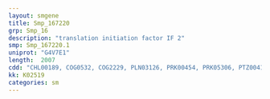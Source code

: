 ```yaml
---
layout: smgene
title: Smp_167220
grp: Smp_16
description: "translation initiation factor IF 2"
smp: Smp_167220.1
uniprot: "G4V7E1"
length:  2007
cdd: "CHL00189, COG0532, COG2229, PLN03126, PRK00454, PRK05306, PTZ00416, TIGR00487, cd01887, cd03692, cd03702, cl02787, cl13429, cl21455, pfam00009, pfam07321, pfam11987"
kk: K02519
categories: sm
---
```

